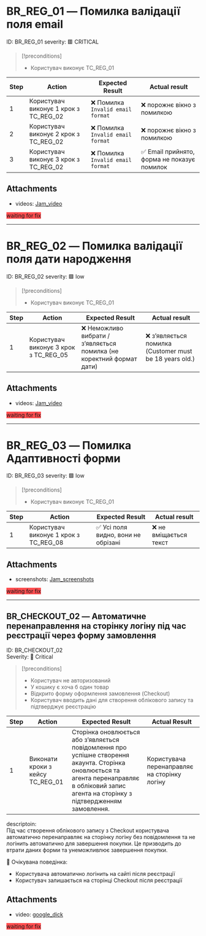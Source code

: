 # BR_REG_01 — Помилка валідації поля email 

ID: BR_REG_01
severity: 🟥 CRITICAL

> [!preconditions] 
>  - Користувач виконує TC_REG_01
>


| Step | Action                                | Expected Result                  | Actual result                              |
| ---- | ------------------------------------- | -------------------------------- | ------------------------------------------ |
| 1    | Користувач виконує 1 крок з TC_REG_02 | ❌ Помилка `Invalid email format` | ❌ порожнє вікно з помилкою                 |
| 2    | Користувач виконує 2 крок з TC_REG_02 | ❌ Помилка `Invalid email format` | ❌ порожнє вікно з помилкою                 |
| 3    | Користувач виконує 3 крок з TC_REG_02 | ❌ Помилка `Invalid email format` | ✅ Email прийнято, форма не показує помилок |

## Attachments

- videos: [Jam_video](https://jam.dev/c/fbbb748f-faf2-4ae2-901c-2ca8fbf3301a)

<span style="background:#ff4d4f">waiting for fix</span> 

---

# BR_REG_02 — Помилка валідації поля дати народження

ID: BR_REG_02
severity: 🟩 low

> [!preconditions] 
>  - Користувач виконує TC_REG_01
>


| Step | Action                                | Expected Result                                                      | Actual result                                          |
| ---- | ------------------------------------- | -------------------------------------------------------------------- | ------------------------------------------------------ |
| 1    | Користувач виконує 3 крок з TC_REG_05 | ❌ Неможливо вибрати / з’являється помилка (не коректний формат дати) | ❌ з’являється помилка (Customer must be 18 years old.) |

## Attachments

- videos: [Jam_video](https://jam.dev/c/e01e1615-2398-4bae-b984-f647390fc65f)

<span style="background:#ff4d4f">waiting for fix</span> 

---

# BR_REG_03 — Помилка Адаптивності форми

ID: BR_REG_03
severity: 🟩 low

> [!preconditions] 
>  - Користувач виконує TC_REG_01
>


| Step | Action                                | Expected Result                    | Actual result         |
| ---- | ------------------------------------- | ---------------------------------- | --------------------- |
| 1    | Користувач виконує 1 крок з TC_REG_08 | ✅ Усі поля видно, вони не обрізані | ❌ не вміщається текст |


## Attachments

- screenshots: [Jam_screenshots](https://jam.dev/c/67c27d00-68d1-48a8-b599-f11bdc688ace)

<span style="background:#ff4d4f">waiting for fix</span> 

---
##  BR_CHECKOUT_02 — Автоматичне перенаправлення на сторінку логіну під час реєстрації через форму замовлення

ID: BR_CHECKOUT_02  
Severity: 🔴 Critical


> [!preconditions]  
> - Користувач не авторизований
> - У кошику є хоча б один товар
> - Відкрито форму оформлення замовлення (Checkout)
> - Користувач вводить дані для створення облікового запису та підтверджує реєстрацію

| Step | Action                                  | Expected Result                                                                                                                                                                                 | Actual Result                                    |
| ---- | --------------------------------------- | ----------------------------------------------------------------------------------------------------------------------------------------------------------------------------------------------- | ------------------------------------------------ |
| 1    | Виконати кроки з кейсу TC_REG_01        | Сторінка оновлюється або з’являється повідомлення про успішне створення акаунта. Сторінка оновлюється та агента перенаправляє в обліковий запис агента на сторінку з підтвердженням замовлення. | Користувача перенаправляє на сторінку логіну     |


descriptoin:  
Під час створення облікового запису з Checkout користувача автоматично перенаправляє на сторінку логіну без повідомлення та не логінить автоматично для завершення покупки. Це призводить до втрати даних форми та унеможливлює завершення покупки.


🔧 Очікувана поведінка:  
- Користувача автоматично логінить на сайті після реєстрації
- Користувач залишається на сторінці Checkout після реєстрації 

## Attachments

- video: [google_dick](https://drive.google.com/file/d/1GQdD1O9gVBGOO69opm1Xcr7KX6na3grj/view?usp=sharing)

<span style="background:#ff4d4f">waiting for fix</span>